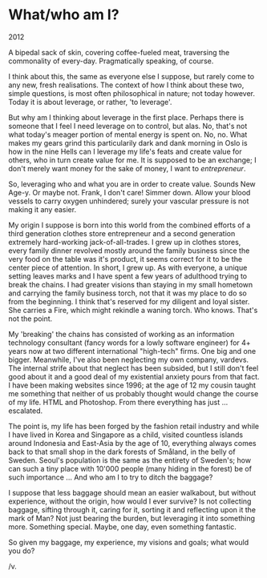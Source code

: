 What/who am I?
==============
2012

A bipedal sack of skin, covering coffee-fueled meat, traversing the commonality
of every-day. Pragmatically speaking, of course.

I think about this, the same as everyone else I suppose, but rarely come to any
new, fresh realisations. The context of how I think about these two, simple
questions, is most often philosophical in nature; not today however. Today it
is about leverage, or rather, 'to leverage'.

But why am I thinking about leverage in the first place. Perhaps there is
someone that I feel I need leverage on to control, but alas. No, that's not
what today's meager portion of mental energy is spent on. No, no. What makes my
gears grind this particularily dark and dank morning in Oslo is how in the nine
Hells can I leverage my life's feats and create value for others, who in turn
create value for me. It is supposed to be an exchange; I don't merely want
money for the sake of money, I want to *entrepreneur*.

So, leveraging who and what you are in order to create value. Sounds New Age-y.
Or maybe not. Frank, I don't care! Simmer down. Allow your blood vessels to
carry oxygen unhindered; surely your vascular pressure is not making it any
easier.

My origin I suppose is born into this world from the combined efforts of a
third generation clothes store entrepreneur and a second generation extremely
hard-working jack-of-all-trades. I grew up in clothes stores, every family
dinner revolved mostly around the family business since the very food on the
table was it's product, it seems correct for it to be the center piece of
attention. In short, I grew up. As with everyone, a unique setting leaves marks
and I have spent a few years of adulthood trying to break the chains. I had
greater visions than staying in my small hometown and carrying the family
business torch, not that it was my place to do so from the beginning. I think
that's reserved for my diligent and loyal sister. She carries a Fire, which
might rekindle a waning torch. Who knows. That's not the point.

My 'breaking' the chains has consisted of working as an information technology
consultant (fancy words for a lowly software engineer) for 4+ years now at two
different international "high-tech" firms. One big and one bigger. Meanwhile,
I've also been neglecting my own company, vardevs. The internal strife about
that neglect has been subsided, but I still don't feel good about it and a good
deal of my existential anxiety pours from that fact. I have been making
websites since 1996; at the age of 12 my cousin taught me something that
neither of us probably thought would change the course of my life. HTML and
Photoshop. From there everything has just ... escalated.

The point is, my life has been forged by the fashion retail industry and while
I have lived in Korea and Singapore as a child, visited countless islands
around Indonesia and East-Asia by the age of 10, everything always comes back
to that small shop in the dark forests of Småland, in the belly of Sweden.
Seoul's population is the same as the entirety of Sweden's; how can such a tiny
place with 10'000 people (many hiding in the forest) be of such importance ...
And who am I to try to ditch the baggage?

I suppose that less baggage should mean an easier walkabout, but without
experience, without the origin, how would I ever survive? Is not collecting
baggage, sifting through it, caring for it, sorting it and reflecting upon it
the mark of Man? Not just bearing the burden, but leveraging it into something
more. Something special. Maybe, one day, even something fantastic.

So given my baggage, my experience, my visions and goals; what would you do?

/v.
